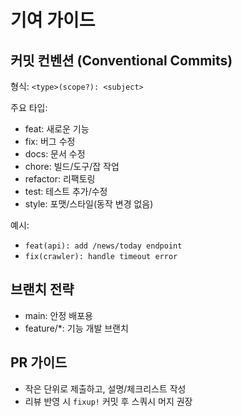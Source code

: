 # 기여 가이드

## 커밋 컨벤션 (Conventional Commits)

형식: `<type>(scope?): <subject>`

주요 타입:
- feat: 새로운 기능
- fix: 버그 수정
- docs: 문서 수정
- chore: 빌드/도구/잡 작업
- refactor: 리팩토링
- test: 테스트 추가/수정
- style: 포맷/스타일(동작 변경 없음)

예시:
- `feat(api): add /news/today endpoint`
- `fix(crawler): handle timeout error`

## 브랜치 전략
- main: 안정 배포용
- feature/*: 기능 개발 브랜치

## PR 가이드
- 작은 단위로 제출하고, 설명/체크리스트 작성
- 리뷰 반영 시 `fixup!` 커밋 후 스쿼시 머지 권장

